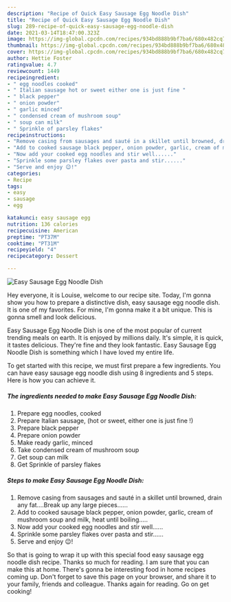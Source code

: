 ```yaml
---
description: "Recipe of Quick Easy Sausage Egg Noodle Dish"
title: "Recipe of Quick Easy Sausage Egg Noodle Dish"
slug: 289-recipe-of-quick-easy-sausage-egg-noodle-dish
date: 2021-03-14T18:47:00.323Z
image: https://img-global.cpcdn.com/recipes/934bd888b9bf7ba6/680x482cq70/easy-sausage-egg-noodle-dish-recipe-main-photo.jpg
thumbnail: https://img-global.cpcdn.com/recipes/934bd888b9bf7ba6/680x482cq70/easy-sausage-egg-noodle-dish-recipe-main-photo.jpg
cover: https://img-global.cpcdn.com/recipes/934bd888b9bf7ba6/680x482cq70/easy-sausage-egg-noodle-dish-recipe-main-photo.jpg
author: Hettie Foster
ratingvalue: 4.7
reviewcount: 1449
recipeingredient:
- " egg noodles cooked"
- " Italian sausage hot or sweet either one is just fine "
- " black pepper"
- " onion powder"
- " garlic minced"
- " condensed cream of mushroom soup"
- " soup can milk"
- " Sprinkle of parsley flakes"
recipeinstructions:
- "Remove casing from sausages and sauté in a skillet until browned, drain any fat....Break up any large pieces......"
- "Add to cooked sausage black pepper, onion powder, garlic, cream of mushroom soup and milk, heat until boiling....."
- "Now add your cooked egg noodles and stir well......"
- "Sprinkle some parsley flakes over pasta and stir......"
- "Serve and enjoy 😉!"
categories:
- Recipe
tags:
- easy
- sausage
- egg

katakunci: easy sausage egg 
nutrition: 136 calories
recipecuisine: American
preptime: "PT37M"
cooktime: "PT31M"
recipeyield: "4"
recipecategory: Dessert

---
```



![Easy Sausage Egg Noodle Dish](https://img-global.cpcdn.com/recipes/934bd888b9bf7ba6/680x482cq70/easy-sausage-egg-noodle-dish-recipe-main-photo.jpg)

Hey everyone, it is Louise, welcome to our recipe site. Today, I'm gonna show you how to prepare a distinctive dish, easy sausage egg noodle dish. It is one of my favorites. For mine, I'm gonna make it a bit unique. This is gonna smell and look delicious.



Easy Sausage Egg Noodle Dish is one of the most popular of current trending meals on earth. It is enjoyed by millions daily. It's simple, it is quick, it tastes delicious. They're fine and they look fantastic. Easy Sausage Egg Noodle Dish is something which I have loved my entire life.


To get started with this recipe, we must first prepare a few ingredients. You can have easy sausage egg noodle dish using 8 ingredients and 5 steps. Here is how you can achieve it.

<!--inarticleads1-->

##### The ingredients needed to make Easy Sausage Egg Noodle Dish:

1. Prepare  egg noodles, cooked
1. Prepare  Italian sausage, (hot or sweet, either one is just fine !)
1. Prepare  black pepper
1. Prepare  onion powder
1. Make ready  garlic, minced
1. Take  condensed cream of mushroom soup
1. Get  soup can milk
1. Get  Sprinkle of parsley flakes




<!--inarticleads2-->

##### Steps to make Easy Sausage Egg Noodle Dish:

1. Remove casing from sausages and sauté in a skillet until browned, drain any fat....Break up any large pieces......
1. Add to cooked sausage black pepper, onion powder, garlic, cream of mushroom soup and milk, heat until boiling.....
1. Now add your cooked egg noodles and stir well......
1. Sprinkle some parsley flakes over pasta and stir......
1. Serve and enjoy 😉!




So that is going to wrap it up with this special food easy sausage egg noodle dish recipe. Thanks so much for reading. I am sure that you can make this at home. There's gonna be interesting food in home recipes coming up. Don't forget to save this page on your browser, and share it to your family, friends and colleague. Thanks again for reading. Go on get cooking!
